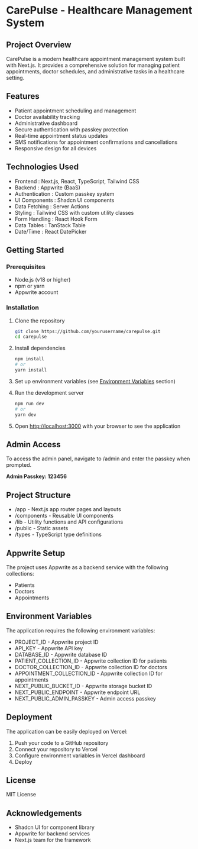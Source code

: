 # CarePulse - Healthcare Management System

## Project Overview 
CarePulse is a modern healthcare appointment management system built with Next.js. It provides a comprehensive solution for managing patient appointments, doctor schedules, and administrative tasks in a healthcare setting. 

## Features 
- Patient appointment scheduling and management 
- Doctor availability tracking 
- Administrative dashboard 
- Secure authentication with passkey protection 
- Real-time appointment status updates 
- SMS notifications for appointment confirmations and cancellations 
- Responsive design for all devices 

## Technologies Used 
- Frontend : Next.js, React, TypeScript, Tailwind CSS 
- Backend : Appwrite (BaaS) 
- Authentication : Custom passkey system 
- UI Components : Shadcn UI components 
- Data Fetching : Server Actions 
- Styling : Tailwind CSS with custom utility classes 
- Form Handling : React Hook Form 
- Data Tables : TanStack Table 
- Date/Time : React DatePicker 

## Getting Started 
### Prerequisites 
- Node.js (v18 or higher) 
- npm or yarn 
- Appwrite account 

### Installation 
1. Clone the repository
   ```bash
   git clone https://github.com/yourusername/carepulse.git
   cd carepulse
   ```

2. Install dependencies
   ```bash
   npm install
   # or
   yarn install
   ```

3. Set up environment variables (see [Environment Variables](#environment-variables) section)

4. Run the development server
   ```bash
   npm run dev
   # or
   yarn dev
   ```

5. Open [http://localhost:3000](http://localhost:3000) with your browser to see the application

## Admin Access 
To access the admin panel, navigate to /admin and enter the passkey when prompted. 

**Admin Passkey: 123456** 

## Project Structure 
- /app - Next.js app router pages and layouts 
- /components - Reusable UI components 
- /lib - Utility functions and API configurations 
- /public - Static assets 
- /types - TypeScript type definitions 

## Appwrite Setup 
The project uses Appwrite as a backend service with the following collections: 

- Patients 
- Doctors 
- Appointments 

## Environment Variables 
The application requires the following environment variables: 

- PROJECT_ID - Appwrite project ID 
- API_KEY - Appwrite API key 
- DATABASE_ID - Appwrite database ID 
- PATIENT_COLLECTION_ID - Appwrite collection ID for patients 
- DOCTOR_COLLECTION_ID - Appwrite collection ID for doctors 
- APPOINTMENT_COLLECTION_ID - Appwrite collection ID for appointments 
- NEXT_PUBLIC_BUCKET_ID - Appwrite storage bucket ID 
- NEXT_PUBLIC_ENDPOINT - Appwrite endpoint URL 
- NEXT_PUBLIC_ADMIN_PASSKEY - Admin access passkey 

## Deployment

The application can be easily deployed on Vercel:

1. Push your code to a GitHub repository
2. Connect your repository to Vercel
3. Configure environment variables in Vercel dashboard
4. Deploy

## License 
MIT License 

## Acknowledgements 
- Shadcn UI for component library 
- Appwrite for backend services 
- Next.js team for the framework

